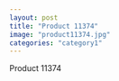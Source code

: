 ```yaml
---
layout: post
title: "Product 11374"
image: "product11374.jpg"
categories: "category1"
---
```

Product 11374
